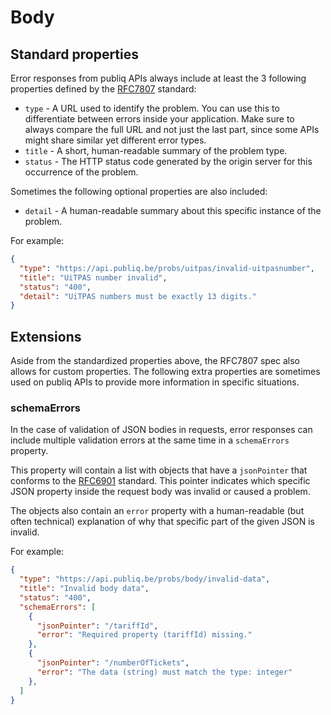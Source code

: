 # Body

## Standard properties

Error responses from publiq APIs always include at least the 3 following properties defined by the [RFC7807](https://datatracker.ietf.org/doc/html/rfc7807) standard:

*   `type` - A URL used to identify the problem. You can use this to differentiate between errors inside your application. Make sure to always compare the full URL and not just the last part, since some APIs might share similar yet different error types.
*   `title` - A short, human-readable summary of the problem type.
*   `status` - The HTTP status code generated by the origin server for this occurrence of the problem.

Sometimes the following optional properties are also included:

*   `detail` - A human-readable summary about this specific instance of the problem.

For example:

```json
{
  "type": "https://api.publiq.be/probs/uitpas/invalid-uitpasnumber",
  "title": "UiTPAS number invalid",
  "status": "400",
  "detail": "UiTPAS numbers must be exactly 13 digits."
}
```

## Extensions

Aside from the standardized properties above, the RFC7807 spec also allows for custom properties. The following extra properties are sometimes used on publiq APIs to provide more information in specific situations.

### schemaErrors

In the case of validation of JSON bodies in requests, error responses can include multiple validation errors at the same time in a `schemaErrors` property. 

This property will contain a list with objects that have a `jsonPointer` that conforms to the [RFC6901](https://datatracker.ietf.org/doc/html/rfc6901) standard. This pointer indicates which specific JSON property inside the request body was invalid or caused a problem. 

The objects also contain an `error` property with a human-readable (but often technical) explanation of why that specific part of the given JSON is invalid.

For example:

```json
{
  "type": "https://api.publiq.be/probs/body/invalid-data",
  "title": "Invalid body data",
  "status": "400",
  "schemaErrors": [
    {
      "jsonPointer": "/tariffId",
      "error": "Required property (tariffId) missing."
    },
    {
      "jsonPointer": "/numberOfTickets",
      "error": "The data (string) must match the type: integer"
    },
  ]
}
```
